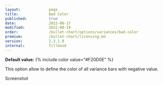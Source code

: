 ```yaml
---
layout:             page
title:              Bad Color
published:          true
date:               2022-08-17
modified:   	    2022-08-18
order:              /bullet-chart/options/variances/bad-color
premium:            /bullet-chart/licensing.md
version:            2.3.1.0
internal:           fillGood
---
```


**Default value:** {% include color value="#F20D0E" %}

This option allow to define the color of all variance bars with negative value.


<todo>Screenshot</todo>